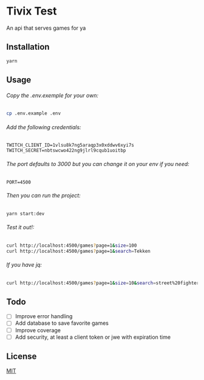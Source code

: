# Tivix Test

An api that serves games for ya

## Installation

```bash
yarn
```

## Usage

###### Copy the .env.exemple for your own:
```bash
cp .env.example .env
```

###### Add the following credentials:
```env
TWITCH_CLIENT_ID=1vlsu8k7ng5araqp3x0xddwv6xyi7s
TWITCH_SECRET=nbtswcwo422ng9jlrl9cqub1uoitbp
```

###### The port defaults to 3000 but you can change it on your env if you need:
```env
PORT=4500
```

###### Then you can run the project:
```sh
yarn start:dev
```

###### Test it out!:
```sh
curl http://localhost:4500/games?page=1&size=100
curl http://localhost:4500/games?page=1&search=Tekken
```

###### If you have jq:
```sh
curl http://localhost:4500/games?page=1&size=10&search=street%20fighter | jq '.[].name'
```

## Todo
- [ ] Improve error handling
- [ ] Add database to save favorite games
- [ ] Improve coverage
- [ ] Add security, at least a client token or jwe with expiration time

## License
[MIT](https://choosealicense.com/licenses/mit/)
